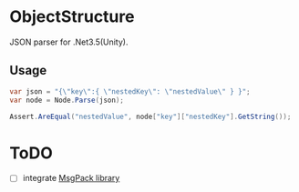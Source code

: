 # ObjectStructure
JSON parser for .Net3.5(Unity).

## Usage

```cs
var json = "{\"key\":{ \"nestedKey\": \"nestedValue\" } }";
var node = Node.Parse(json);

Assert.AreEqual("nestedValue", node["key"]["nestedKey"].GetString());
```

# ToDO
* [ ] integrate [MsgPack library](https://github.com/ousttrue/NMessagePack)

